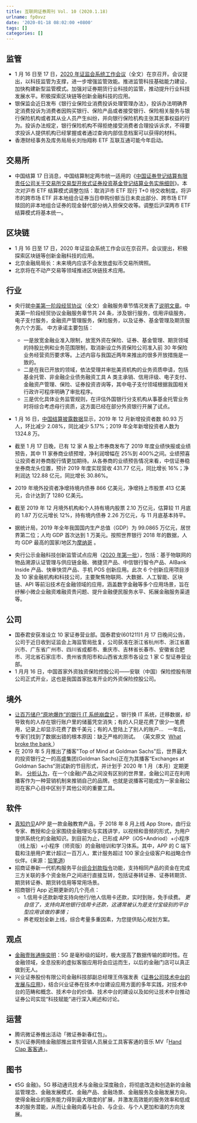 ```yaml
---
title: 互联网证券周刊 Vol. 10 (2020.1.18)
urlname: fp0xvz
date: '2020-01-18 08:02:00 +0800'
tags: []
categories: []
---
```


## 监管

- 1 月 16 日至 17 日，[2020 年证监会系统工作会议](https://www.egsea.com/news/detail?id=555275)（全文）在京召开。会议提出，以科技监管为支撑，进一步增强监管效能。推进监管科技基础能力建设，加快构建新型监管模式。加强对证券期货行业科技的监管，推动提升行业科技发展水平。积极探索区块链等创新金融科技的应用。
- 银保监会近日发布《银行业保险业消费投诉处理管理办法》，投诉办法明确界定消费投诉为消费者因购买银行、保险产品或者接受银行、保险相关服务与银行保险机构或者其从业人员产生纠纷，并向银行保险机构主张其民事权益的行为。投诉办法规定，银行保险机构不得拒绝接受消费者合理投诉诉求，不得要求投诉人提供机构已经掌握或者通过查询内部信息档案可以获得的材料。
- 香港财经事务及库务局局长刘怡翔称 ETF 互联互通可能今年启动。

## 交易所

- 中国结算 17 日消息，中国结算制定两市统一适用的《[中国证券登记结算有限责任公司关于交易所交易型开放式证券投资基金登记结算业务实施细则](http://www.chinaclear.cn/zdjs/editor_file/20200117163603155.pdf)》。本次对沪市 ETF 结算模式调整包括：取消沪市 ETF 现行 T+0 待交收制度。将沪市的跨市场 ETF 非本地组合证券当日申购份额当日未卖出部分、跨市场 ETF 赎回的非本地组合证券的现金替代部分纳入担保交收等。调整后沪深两市 ETF 结算模式将基本统一。

## 区块链

- 1 月 16 日至 17 日，2020 年证监会系统工作会议在京召开。会议提出，积极探索区块链等创新金融科技的应用。
- 北京金融局局长：未来境内应该不会发放虚拟币交易所牌照。
- 北京将在不动产交易等领域推进区块链技术应用。

## 行业

- 央行就[中美第一阶段经贸协议](http://wjb.mof.gov.cn/gongzuodongtai/202001/t20200115_3459459.htm)（全文）金融服务章节情况发表了[说明文章](https://www.egsea.com/news/detail?id=554230)。中美第一阶段经贸协议金融服务章节共 24 条，涉及银行服务，信用评级服务，电子支付服务，金融资产管理服务，保险服务，以及证券、基金管理及期货服务六个方面。
  中方承诺主要包括：

  - 一是放宽金融业准入限制，放宽外资在保险、证券、基金管理、期货领域的持股比例和业务范围限制，取消新设立外资保险公司准入前 30 年保险业务经营资历要求等。上述内容与我国近两年来推出的很多开放措施是一致的。
  - 二是在我已开放的领域，依法受理并审批美资机构的业务资质申请，包括基金托管、非金融企业债务融资工具 A 类主承销、信用评级、电子支付、金融资产管理、保险、证券投资咨询等，其中电子支付领域根据我国相关行政许可程序明确了审批程序。
  - 三是优化具体业务监管规则，在评估外国银行分支机构从事基金托管业务时将综合考虑母行资质，这方面已经在部分外资银行开展了试点。

- 1 月 16 日，[中国结算披露数据](http://www.chinaclear.cn/zdjs/tjyb2/center_tjbg.shtml)显示，2019 年 12 月新增投资者数 80.93 万人，环比减少 2.08%，同比减少 5.17%；2019 年全年新增投资者人数为 1324.8 万。
- 截至 1 月 17 日晚，已有 12 家 A 股上市券商发布了 2019 年度业绩快报或业绩预告，其中 11 家券商业绩预增，净利润增幅在 25%到 400%之间。业绩预喜让投资者对券商股行情更加期待。从各券商的业绩预告情况来看，中信证券稳坐券商龙头位置，预计 2019 年度实现营收 431.77 亿元，同比增长 16%；净利润达 122.88 亿元，同比增长 30.86%。
- 2019 年境外投资者净增持境内债券 866 亿美元，净增持上市股票 413 亿美元，合计达到了 1280 亿美元。
- 截至 2019 年 12 月境外机构和个人持有境内股票 2.10 万亿元，估算较 11 月底的 1.87 万亿元增长 12%，持有境内债券 2.26 万亿元，与 11 月底基本持平。
- 据统计局，2019 年全年我国国内生产总值（GDP）为 99.0865 万亿元，居世界第二位；人均 GDP 首次达到 1 万美元。按照世界银行 2018 年的数据，人均 GDP 最高的国家/地区为[摩纳哥](https://data.worldbank.org/indicator/NY.GDP.PCAP.CD?most_recent_value_desc=true) 。
- 央行公示金融科技创新监管试点应用（[2020 年第一批](http://210.12.102.231/public/publicity)），包括：基于物联网的物品溯源认证管理与供应链金融、微捷贷产品、中信银行智令产品、AIBank Inside 产品、快审快贷产品、手机 POS 创新应用。此次 6 个创新应用项目涉及 10 家金融机构和科技公司，主要聚焦物联网、大数据、人工智能、区块链、API 等前沿技术在金融领域的应用，涵盖数字金融等多个应用场景，旨在纾解小微企业融资难融资贵问题、提升金融便民服务水平、拓展金融服务渠道等。

## 公司

- 国泰君安获准设立 10 家证券营业部。国泰君安(601211)1 月 17 日晚间公告，公司于近日收到证监会上海监管局批复，公司获准在浙江省杭州市、浙江省嘉兴市、广东省广州市、四川省成都市、重庆市、吉林省长春市、安徽省合肥市、河北省石家庄市、贵州省贵阳市和山西省太原市各设立 1 家 C 型证券营业部。
- 1 月月 16 日，中国首家外资独资保险控股公司——安联（中国）保险控股有限公司正式开业，这也是我国首家批准开业的外资保险控股公司。

## 境外

- [让百万储户“原地爆炸”的银行 IT 系统崩盘记](https://www.leiphone.com/news/201912/ZtZfX1bcL5Jx3QJK.html) 。银行换 IT 系统，迁移数据，却导致有的人存在银行账户里的储蓄凭空消失；有的人只是花费了很少一笔费用，记录上却显示花费了数千美元；有的人登陆上了别人的账户...   一年后， 专家们找到了数据出错的根本原因：缺乏严格的测试。 （英文原文  [What broke the bank ](https://increment.com/testing/what-broke-the-bank/)）
- 在 2019 年 5 月推出了播客"Top of Mind at Goldman Sachs"后，世界最大的投资银行之一的高盛集团(Goldman Sachs)正在为其播客“Exchanges at Goldman Sachs“测试新的节目形式，并计划于 2020 年 1 月（本月）定期更新。
  [分析认为](https://mp.weixin.qq.com/s/anHc_HAOza-OxPtTJWzmZQ)，在一个(金融)产品之间没有区别的世界里，金融公司正在利用播客作为一种营销机制来推销自己的品牌。也就是说播客可能成为一家金融公司在客户心目中区别于其他公司的重要工具。

## 软件

- [真知灼见](https://android.myapp.com/myapp/detail.htm?apkName=com.wezhenzhi.app.penetratingjudgment)APP 是一款金融教育产品，于 2018 年 8 月上线 App Store，由行业专家、教授和企业家围绕金融理论与实践讲学，以视频和音频的形式，为用户提供系统化的金融知识。到目前为止，已形成 APP（iOS+Andriod）+小程序（线上版）+小程序（师资版）的金融培训和学习体系。其中，APP 的 C 端下载和注册用户累计超过一百万人，累计服务超过 100 家企业级客户和战略合作伙伴。(来源：[铅笔道](https://www.toutiao.com/i6782853943656448520))
- 招商证券新一代机构服务平台[组合划款指令](https://mp.weixin.qq.com/s/KYA5A0Dm9SbWzfUJY4d49Q)功能，支持相同产品的资金在完成三方关联的多个资金账户之间进行直接互转，包括证券转证券、证券转期货、期货转证券、期货转信用等常用场景。
- 招商银行 App 近期更新的几个亮点：
  - 1.信用卡还款新增支持向他行/他人信用卡还款，实时到账，免手续费。
    _更自信了，支持向其他银行信用卡还款，这通常被认为是支付宝级别的平台型应用该做的事情；_
  - 养老规划全新上线，综合考量多重因素，为您提供贴心规划方案。

## 观点

- [金融壹账通施奕明](https://www.leiphone.com/news/201908/dgxpiiqMmI6enPBB.html)：5G 是毫秒级的延时，极大提高了数据传输的即时性。在金融领域，全息投影的虚拟客服应用将会应运而生，以后的金融门店可以真正做到无人。
- 兴业证券股份有限公司金融科技部副总经理王伟强发表《[证券公司技术中台的发展与应用](https://mp.weixin.qq.com/s/dm803WX_d6I1JIxl03tUFw)》，结合兴业证券在技术中台建设应用方面的多年实践，对技术中台的范畴和概念、技术中台的价值、技术中台的建设以及如何让技术中台推动证券公司实现“科技赋能”进行深入阐述和讨论。

## 运营

- 腾讯微证券推出活动「微证券新春红包」。
- 东兴证券网络金融部推出宣传营销人员展业工具客客通的音乐 MV「[Hand Clap 客客通](https://v.youku.com/v_show/id_XNDUxMzE1OTY0MA==)」。

## 图书

- 《5G 金融》。5G 移动通讯技术与金融业深度融合，将彻底改造和创造新的金融监管理念、金融发展模式、金融产品、金融场景、金融服务及金融发展方向，使得金融业的服务能力得到最大限度的扩展，并激发高效能的服务效率和低成本的服务潜能，从而让金融向着与社会、与企业、与个人更加和谐的方向发展。
